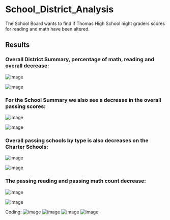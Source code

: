 # School_District_Analysis
The School Board wants to find if Thomas High School night graders scores for reading and math have been altered.
## Results
  
### Overall District Summary, percentage of math, reading and overall decrease:
  
  ![image](https://user-images.githubusercontent.com/105381777/175213620-f5d6f0ba-ec43-4011-834d-45163c9a910c.png)

  ![image](https://user-images.githubusercontent.com/105381777/175212839-647f1147-a046-45c6-bb57-eda5ba4bb984.png)
  

### For the School Summary we also see a decrease in the overall passing scores:
   
  
  ![image](https://user-images.githubusercontent.com/105381777/175217659-0ffb46da-ab8e-4a6d-b502-67a0a044bfe7.png)

  ![image](https://user-images.githubusercontent.com/105381777/175217391-f4387e7e-87bc-41da-8b2f-d712f4e65354.png)
  
### Overall passing schools by type is also decreases on the Charter Schools:
  
  ![image](https://user-images.githubusercontent.com/105381777/175223107-7ad34413-359d-4463-87a3-b9db539d5eb2.png)

  ![image](https://user-images.githubusercontent.com/105381777/175223065-264f3a54-9aa4-4d62-b780-103f4079c424.png)

### The passing reading and passing math count decrease:

![image](https://user-images.githubusercontent.com/105381777/175224972-d6fc7fca-16fc-4e14-a473-a714065cd904.png)

![image](https://user-images.githubusercontent.com/105381777/175224939-3114442b-37bc-4161-a730-edd27fa2b298.png)
  
  
Coding:
![image](https://user-images.githubusercontent.com/105381777/175225564-5324d7b9-7296-473e-9bd6-134e25dff319.png)
![image](https://user-images.githubusercontent.com/105381777/175225813-a8fcab4b-c654-4421-81cc-f735515ffb7e.png)
![image](https://user-images.githubusercontent.com/105381777/175225876-83bc134c-3a0a-4789-96fa-b6d739b1104b.png)
![image](https://user-images.githubusercontent.com/105381777/175226055-44a5bd83-b2a6-40e3-82aa-a3d80c614a88.png)










